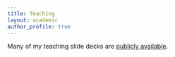 ```yaml
---
title: Teaching
layout: academic
author_profile: true
---
```


Many of my teaching slide decks are [publicly available](https://osf.io/x7zgu/).

